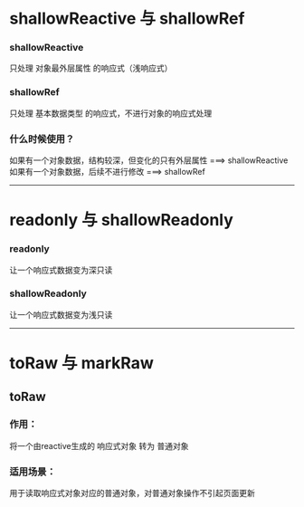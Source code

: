 # shallowReactive 与 shallowRef

### shallowReactive  

只处理 对象最外层属性 的响应式（浅响应式）  

### shallowRef  

只处理 基本数据类型 的响应式，不进行对象的响应式处理  

### 什么时候使用？

如果有一个对象数据，结构较深，但变化的只有外层属性 ===> shallowReactive  
如果有一个对象数据，后续不进行修改 ===> shallowRef  

---

# readonly 与 shallowReadonly

### readonly

让一个响应式数据变为深只读  

### shallowReadonly

让一个响应式数据变为浅只读  

---

# toRaw 与 markRaw  

## toRaw

### 作用：

将一个由reactive生成的 响应式对象 转为 普通对象  

### 适用场景：

用于读取响应式对象对应的普通对象，对普通对象操作不引起页面更新